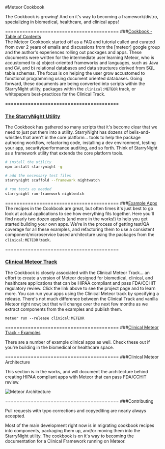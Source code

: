 #Meteor Cookbook  

The Cookbook is growing!  And on it's way to becoming a framework/distro, specializing in biomedical, healthcare, and clinical apps!  



========================================
###[Cookbook - Table of Contents](https://github.com/awatson1978/meteor-cookbook/blob/master/table-of-contents.md)   
The Meteor Cookbook started off as a FAQ and tutorial culled and curated from over 2 years of emails and discussions from the [meteor] google group and the author's experiences rolling out packages and apps.  These documents were written for the intermediate user learning Meteor, who is accustomed to a) object-oriented frameworks and languages, such as Java and C#, and b) relational databases and data structures derived from SQL table schemas.  The focus is on helping the user grow accustomed to functional programming using document oriented databases.  Going forward, these documents are being converted into scripts within the StarryNight utility, packages within the ``clinical:METEOR`` track, or whitepapers best-practices for the Clinical Track.

========================================
### [The StarryNight Utility](http://starrynight.meteor.com/)    

The Cookbook has gathered so many scripts that it's become clear that we need to just put them into a utility.  StarryNight has dozens of bells-and-whistles that aren't in the core platform... tools to help the package authoring workflow, refactoring code, installing a dev environment, testing your app, security/performance auditing, and so forth.  Think of StarryNight as a framework utility that extends the core platform tools.

````sh
# install the utility
npm install starrynight -g

# add the necessary test files
starrynight scaffold --framework nightwatch

# run tests as needed
starrynight run-framework nightwatch
````


========================================
###[Example Apps](https://github.com/awatson1978/meteor-cookbook/tree/master/examples)  
The recipes in the Cookbook are great, but often times it's just best to go look at actual applications to see how everything fits together.  Here you'll find nearly two dozen applets (and more in the works!) to help you get started building your own apps.  We're in the process of getting test/QA coverage for all these examples, and refactoring them to use a consistent component/microservice based architecture using the packages from the ``clinical:METEOR`` track.


========================================
### [Clinical Meteor Track](http://clinical.meteor.com/)    

The Cookbook is closely associated with the Clinical Meteor Track...  an effort to create a version of Meteor designed for biomedical, clinical, and healthcare applications that can be HIPAA compliant and pass FDA/CCHIT regulatory review.  Click the link above to see the project page and to learn more.  You can run your apps using the Clinical Meteor track by specifying a release.  There's not much difference between the Clinical Track and vanilla Meteor right now; but that will change over the next few months as we extract components from the examples and publish them.  

````
meteor run --release clinical:METEOR
````

========================================
###[Clinical Meteor Track - Examples](https://github.com/awatson1978/meteor-cookbook/tree/master/examples-clinical)   

There are a number of example clinical apps as well.  Check these out if you're building in the biomedical or healthcare space.  


========================================
###Clinical Meteor Architecture  

This section is in the works, and will document the architecture behind creating HIPAA compliant apps with Meteor that can pass FDA/CCHIT review.  

![Meteor Architecture](https://raw.githubusercontent.com/awatson1978/meteor-cookbook/master/images/Meteor%20Architecture%20-%20Dev%20to%20Prod.jpg)  



========================================
###Contributing  

Pull requests with typo corrections and copyediting are nearly always accepted.  

Most of the main development right now is in migrating cookbook recipes into components, packaging them up, and/or moving them into the StarryNight utility.  The cookbook is on it's way to becoming the documentation for a Clinical Framework running on Meteor.  





